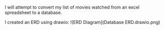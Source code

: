 I will attempt to convert my list of movies watched from an excel spreadsheet to a database.

I created an ERD using drawio:
![ERD Diagram](Database ERD.drawio.png)
